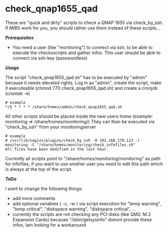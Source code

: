 # check_qnap1655_qad
These are "quick and dirty" scripts to check a QNAP 1655 via check_by_ssh. If MIBS work for you, you should rather use them instead of these scripts... 

***Prerequisites***

- You need a user (like "monitoring") to connect via ssh, to be able to execute the checksscripts and gather infos. This user should be able to connect via ssh-key (passwordless)
  
***Usage***

The script "check_qnap1655_qad.sh" has to be executed by "admin" because it needs elevated rights. Log in as "admin", create the script, make it executeable (chmod 770 check_qnap1655_qad.sh) and create a cronjob (crontab -e)
```
# example
*/5 * * * * /share/homes/admin/check_qnap1655_qad.sh
```

All other scripts should be placed inside the new users home (example: monitoring => /share/homes/monitoring/)
They can than be executed via "check_by_ssh" from your monitoringserver
```
# example
# /usr/lib/nagios/plugins/check_by_ssh -H 192.168.178.123 -l monitoring -C "/share/homes/monitoring/check_infofiles.sh"
All files have been modified in the last hour.
```

Currently all scripts point to "/share/homes/monitoring/monitoring" as path for infofiles, if you want to use another user you need to edit this path which is always at the top of the script.

***ToDo***

I want to change the following things:
- add more comments
- add optional variables ( -c, -w ) via script execution for "temp warning", "temp critical", "diskspace warning", "diskspace critical", ...
- currently the scripts are not checking any PCI disks (like QM2: M.2 Expansion Cards) because "/sbin/getsysinfo" doesnt provide these infos, Iam looking for a workaround
